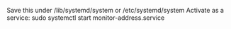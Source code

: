 Save this under /lib/systemd/system or /etc/systemd/system
Activate as a service: sudo systemctl start monitor-address.service
